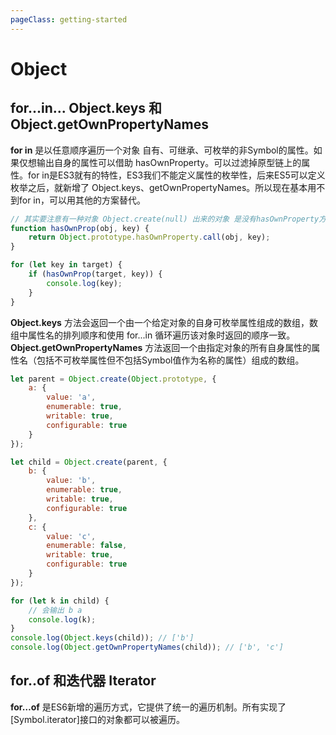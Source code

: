 ```yaml
---
pageClass: getting-started
---
```


# Object

## for...in... Object.keys 和 Object.getOwnPropertyNames

**for in** 是以任意顺序遍历一个对象 自有、可继承、可枚举的非Symbol的属性。如果仅想输出自身的属性可以借助 hasOwnProperty。可以过滤掉原型链上的属性。for in是ES3就有的特性，ES3我们不能定义属性的枚举性，后来ES5可以定义枚举之后，就新增了 Object.keys、getOwnPropertyNames。所以现在基本用不到for in，可以用其他的方案替代。

```javascript
// 其实要注意有一种对象 Object.create(null) 出来的对象 是没有hasOwnProperty方法的
function hasOwnProp(obj, key) {
    return Object.prototype.hasOwnProperty.call(obj, key);
}

for (let key in target) {
    if (hasOwnProp(target, key)) {
        console.log(key);
    }
}
```

**Object.keys** 方法会返回一个由一个给定对象的自身可枚举属性组成的数组，数组中属性名的排列顺序和使用 for...in 循环遍历该对象时返回的顺序一致。
**Object.getOwnPropertyNames** 方法返回一个由指定对象的所有自身属性的属性名（包括不可枚举属性但不包括Symbol值作为名称的属性）组成的数组。

```javascript
let parent = Object.create(Object.prototype, {
    a: {
        value: 'a',
        enumerable: true,
        writable: true,
        configurable: true
    }    
});

let child = Object.create(parent, {
    b: {
        value: 'b',
        enumerable: true,
        writable: true,
        configurable: true
    },
    c: {
        value: 'c',
        enumerable: false,
        writable: true,
        configurable: true
    }
});

for (let k in child) {
    // 会输出 b a 
    console.log(k);
}
console.log(Object.keys(child)); // ['b']
console.log(Object.getOwnPropertyNames(child)); // ['b', 'c']
```

## for..of 和迭代器 Iterator

**for…of** 是ES6新增的遍历方式，它提供了统一的遍历机制。所有实现了[Symbol.iterator]接口的对象都可以被遍历。






<br />
